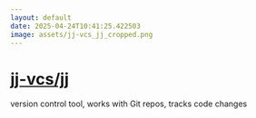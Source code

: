 ```yaml
---
layout: default
date: 2025-04-24T10:41:25.422503
image: assets/jj-vcs_jj_cropped.png
---
```


# [jj-vcs/jj](https://github.com/jj-vcs/jj)

version control tool, works with Git repos, tracks code changes
